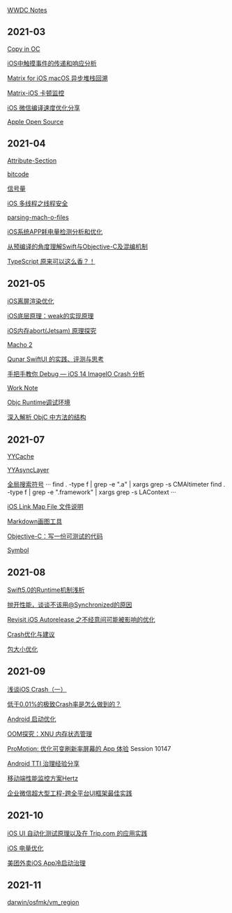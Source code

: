 [WWDC Notes](https://www.wwdcnotes.com)

## 2021-03

[Copy in OC](https://zhangbuhuai.com/post/copy-in-objective-c.html)

[iOS中触摸事件的传递和响应分析](https://mp.weixin.qq.com/s/l0dofJrCRjOJwm-QvMQNyA)

[Matrix for iOS macOS 异步堆栈回溯](https://github.com/Tencent/matrix/wiki/Matrix-for-iOS-macOS-异步堆栈回溯)

[Matrix-iOS 卡顿监控](https://cloud.tencent.com/developer/article/1427933)

[iOS 微信编译速度优化分享](https://cloud.tencent.com/developer/article/1564372)

[Apple Open Source](https://opensource.apple.com/tarballs/libmalloc/)

## 2021-04

[Attribute-Section](http://liumh.com/2018/08/18/ios-attribute-section/)

[bitcode](https://xelz.info/blog/2018/11/24/all-you-need-to-know-about-bitcode/)

[信号量](https://xiaozhuanlan.com/topic/4365017982)

[iOS 多线程之线程安全](https://juejin.cn/post/6844903766873866248)

[parsing-mach-o-files](https://lowlevelbits.org/parsing-mach-o-files/)

[iOS系统APP耗电量检测分析和优化](https://mp.weixin.qq.com/s/1ay9tXGmutiZNsNJfteP9Q)

[从预编译的角度理解Swift与Objective-C及混编机制](https://mp.weixin.qq.com/s/gI9vL1KlHuMzMoWWf2tnIw)

[TypeScript 原来可以这么香？！](https://mp.weixin.qq.com/s/6Mmy4_d11P1iPFSgX7GOBw)

## 2021-05

[iOS离屏渲染优化](http://www.cocoachina.com/articles/16457)

[iOS底层原理：weak的实现原理](https://mp.weixin.qq.com/s/KlbIUDLY7La9ORYfRP9C7g)

[iOS内存abort(Jetsam) 原理探究](https://satanwoo.github.io/2017/10/18/abort/)

[Macho 2](https://satanwoo.github.io/2017/06/29/Macho-2/)

[Qunar SwiftUI 的实践、评测与思考](https://mp.weixin.qq.com/s/dRraII3VqQPEuYhrhKlNOQ)

[手把手教你 Debug — iOS 14 ImageIO Crash 分析](https://mp.weixin.qq.com/s/VhO5WBWGkatFgUGTqb-Fyw)

[Work Note](https://github.com/stackJolin/worknote)

[Objc Runtime调试环境](https://github.com/LGCooci/objc4_debug/tree/master)

[深入解析 ObjC 中方法的结构](https://draveness.me/method-struct/)   

## 2021-07

[YYCache](https://juejin.cn/post/6844903554214264840#heading-28)

[YYAsyncLayer](https://cloud.tencent.com/developer/article/1175151)

[全局搜索符号](https://www.jianshu.com/p/f8e83b2bd756)
···
find . -type f | grep -e ".a" | xargs grep -s CMAltimeter
find . -type f | grep -e ".framework" | xargs grep -s LAContext
···

[iOS Link Map File 文件说明](https://juejin.cn/post/6844904168096792583)

[Markdown画图工具](https://juejin.cn/post/6847902221137346573)

[Objective-C：写一份可测试的代码](https://juejin.cn/post/6844903667045236750)

[Symbol](https://mp.weixin.qq.com/s?__biz=MzA5NzMwODI0MA==&mid=2647765701&idx=1&sn=47318c1866ae2085dfd0a9f845720dd1&chksm=8887c9fabff040ec266c29dfcda45ac6eae3a148bc6dc2f093588318c64d0cf5408ca058fae8&token=946322326&lang=zh_CN&scene=21#wechat_redirect)

## 2021-08

[Swift5.0的Runtime机制浅析](https://mp.weixin.qq.com/s/qPlg716RqtiT2PK_WqtBZQ)

[抛开性能，谈谈不该用@Synchronized的原因](https://mp.weixin.qq.com/s?__biz=MzA5NzMwODI0MA==&mid=2647763985&idx=1&sn=72b3dd9e6a5eaa232b00cdbca12e34da&chksm=8887d72ebff05e38114f28a272af13873836067792fa8cebdb9d6bcbf300644a45899d2722b9&token=677686238&lang=zh_CN&scene=21#wechat_redirect)

[Revisit iOS Autorelease 之不经意间可能被影响的优化](https://mp.weixin.qq.com/s?__biz=MzA5NzMwODI0MA==&mid=2647763962&idx=1&sn=b4d4bd32080a987657f81427e6f4eff2&chksm=8887d0c5bff059d3dbdc9e2f4c1cc536888a83f4086f207227534eb17ca8cc8b5681035b8f17&token=677686238&lang=zh_CN&scene=21#wechat_redirect)

[Crash优化与建议](https://mp.weixin.qq.com/s?__biz=MzA5NzMwODI0MA==&mid=2647763899&idx=1&sn=989385831c105cd1c64b0512c8419409&chksm=8887d084bff05992bdc3772bf57d00c543556e179edd609822a57cff51bf7339f8b31120e4a9&token=759973081&lang=zh_CN&scene=21#wechat_redirect)

[包大小优化](https://github.com/ming1016/SMCheckProject)

## 2021-09

[浅谈iOS Crash（一）](https://juejin.cn/post/6844903487201869838)

[低于0.01%的极致Crash率是怎么做到的？](https://github.com/Nirvana-icy/Note/blob/Year/2021/Note_2021/Tech/笔记/学习/低于0.01%25的极致Crash率是怎么做到的？.md)

[Android 启动优化](https://juejin.cn/post/6926794003794903048)

[OOM探究：XNU 内存状态管理](https://mp.weixin.qq.com/s/fRm6IrBh83-NxWT7g9UzbA)

[ProMotion: 优化可变刷新率屏幕的 App 体验](https://mp.weixin.qq.com/s/kiQyunEh2lpCLwaUqi2bbw) Session 10147

[Android TTI 治理经验分享](https://mp.weixin.qq.com/s/FNoEWSB9YCMjbKsk-5OmLA)

[移动端性能监控方案Hertz](https://tech.meituan.com/2016/12/19/hertz.html)

[企业微信超大型工程-跨全平台UI框架最佳实践](https://mp.weixin.qq.com/s/JdQmgQ57nWQM99JW_ueFVg)

## 2021-10

[iOS UI 自动化测试原理以及在 Trip.com 的应用实践](https://juejin.cn/post/7020977265374658597)

[iOS 电量优化](https://www.jianshu.com/p/ec5631ec5164)

[美团外卖iOS App冷启动治理](https://tech.meituan.com/2018/12/06/waimai-ios-optimizing-startup.html)

## 2021-11

[darwin/osfmk/vm_region](http://web.mit.edu/darwin/src/modules/xnu/osfmk/man/vm_region.html)
